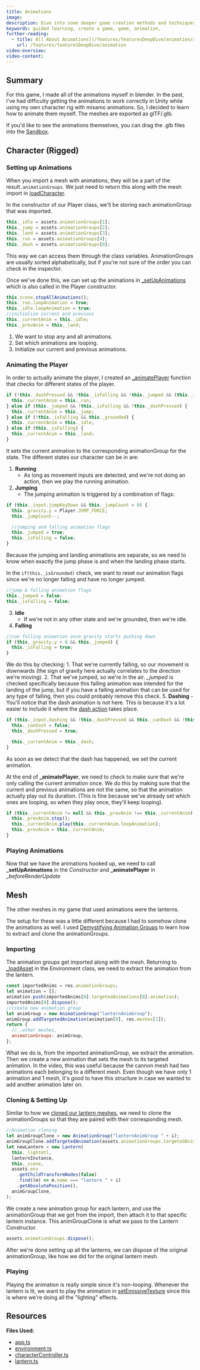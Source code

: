 ```yaml
---
title: Animations
image:
description: Dive into some deeper game creation methods and techniques.
keywords: guided learning, create a game, game, animation,
further-reading:
  - title: All About Animations](/features/featuresDeepDive/animation/animation_introduction)
    url: /features/featuresDeepDive/animation
video-overview:
video-content:
---
```


## Summary

For this game, I made all of the animations myself in blender. In the past, I've had difficulty getting the animations to work correctly in Unity while using my own character rig with mixamo animations. So, I decided to learn how to animate them myself. The meshes are exported as glTF/.glb.

If you'd like to see the animations themselves, you can drag the .glb files into the [Sandbox](https://sandbox.babylonjs.com/).

## Character (Rigged)

### Setting up Animations

When you import a mesh with animations, they will be a part of the result`.animationGroups`. We just need to return this along with the mesh import in [loadCharacter](https://github.com/BabylonJS/SummerFestival/blob/a0abccc2efbb7399820efe2e25f53bb5b4a02500/src/app.ts#L897).

In the constructor of our Player class, we'll be storing each animationGroup that was imported.

```javascript
this._idle = assets.animationGroups[1];
this._jump = assets.animationGroups[2];
this._land = assets.animationGroups[3];
this._run = assets.animationGroups[4];
this._dash = assets.animationGroups[0];
```

This way we can access them through the class variables. AnimationGroups are usually sorted alphabetically, but if you're not sure of the order you can check in the inspector.

Once we've done this, we can set up the animations in [\_setUpAnimations](https://github.com/BabylonJS/SummerFestival/blob/a0abccc2efbb7399820efe2e25f53bb5b4a02500/src/characterController.ts#L236) which is also called in the Player constructor.

```javascript
this.scene.stopAllAnimations();
this._run.loopAnimation = true;
this._idle.loopAnimation = true;
//initialize current and previous
this._currentAnim = this._idle;
this._prevAnim = this._land;
```

1. We want to stop any and all animations.
2. Set which animations are looping.
3. Initialize our current and previous animations.

### Animating the Player

In order to actually animate the player, I created an [\_animatePlayer](https://github.com/BabylonJS/SummerFestival/blob/a0abccc2efbb7399820efe2e25f53bb5b4a02500/src/characterController.ts#L247) function that checks for different states of the player.

```javascript
if (!this._dashPressed && !this._isFalling && !this._jumped && (this._input.inputMap["ArrowUp"] || this._input.inputMap["ArrowDown"] || this._input.inputMap["ArrowLeft"] || this._input.inputMap["ArrowRight"])) {
  this._currentAnim = this._run;
} else if (this._jumped && !this._isFalling && !this._dashPressed) {
  this._currentAnim = this._jump;
} else if (!this._isFalling && this._grounded) {
  this._currentAnim = this._idle;
} else if (this._isFalling) {
  this._currentAnim = this._land;
}
```

It sets the current animation to the corresponding animationGroup for the state.
The different states our character can be in are:

1.  **Running**
    - As long as movement inputs are detected, and we're not doing an action, then we play the running animation.
2.  **Jumping**
    - The jumping animation is triggered by a combination of flags:

```javascript
if (this._input.jumpKeyDown && this._jumpCount > 0) {
  this._gravity.y = Player.JUMP_FORCE;
  this._jumpCount--;

  //jumping and falling animation flags
  this._jumped = true;
  this._isFalling = false;
}
```

Because the jumping and landing animations are separate, so we need to know when exactly the jump phase is and when the landing phase starts.

In the `if(this._isGrounded)` check, we want to reset our animation flags since we're no longer falling and have no longer jumped.

```javascript
//jump & falling animation flags
this._jumped = false;
this._isFalling = false;
```

3. **Idle**
   - If we're not in any other state and we're grounded, then we're idle.
4. **Falling**

```javascript
//cue falling animation once gravity starts pushing down
if (this._gravity.y < 0 && this._jumped) {
  this._isFalling = true;
}
```

We do this by checking: 1. That we're currently falling, so our movement is downwards (the sign of gravity here actually correlates to the direction we're moving). 2. That we've jumped, so we're in the air.
_\_jumped_ is checked specifically because this falling animation was intended for the landing of the jump, but if you have a falling animation that can be used for any type of falling, then you could probably remove this check. 5. **Dashing** - You'll notice that the dash animation is not here. This is because it's a lot easier to include it where the [dash action](https://github.com/BabylonJS/SummerFestival/blob/a0abccc2efbb7399820efe2e25f53bb5b4a02500/src/characterController.ts#L170) takes place.

```javascript
if (this._input.dashing && !this._dashPressed && this._canDash && !this._grounded) {
  this._canDash = false;
  this._dashPressed = true;

  this._currentAnim = this._dash;
}
```

As soon as we detect that the dash has happened, we set the current animation.

At the end of **\_animatePlayer**, we need to check to make sure that we're only calling the current animation once. We do this by making sure that the current and previous animations are not the same, so that the animation actually play out its duration. (This is fine because we've already set which ones are looping, so when they play once, they'll keep looping).

```javascript
if (this._currentAnim != null && this._prevAnim !== this._currentAnim) {
  this._prevAnim.stop();
  this._currentAnim.play(this._currentAnim.loopAnimation);
  this._prevAnim = this._currentAnim;
}
```

### Playing Animations

Now that we have the animations hooked up, we need to call **\_setUpAnimations** in the _Constructor_ and **\_animatePlayer** in _\_beforeRenderUpdate_

## Mesh

The other meshes in my game that used animations were the lanterns.

The setup for these was a little different because I had to somehow clone the animations as well. I used [Demystifying Animation Groups](https://www.youtube.com/watch?v=BSqxoQ-at24&t=802s) to learn how to extract and clone the animationGroups.

### Importing

The animation groups get imported along with the mesh. Returning to [\_loadAsset](https://github.com/BabylonJS/SummerFestival/blob/a0abccc2efbb7399820efe2e25f53bb5b4a02500/src/environment.ts#L100) in the Environment class, we need to extract the animation from the lantern.

```javascript
const importedAnims = res.animationGroups;
let animation = [];
animation.push(importedAnims[0].targetedAnimations[0].animation);
importedAnims[0].dispose();
//create new animation group
let animGroup = new AnimationGroup("lanternAnimGroup");
animGroup.addTargetedAnimation(animation[0], res.meshes[1]);
return {
  //..other meshes,
  animationGroups: animGroup,
};
```

What we do is, from the imported animationGroup, we extract the animation. Then we create a new animation that sets the mesh to its targeted animation. In the video, this was useful because the cannon mesh had two animations each belonging to a different mesh. Even though we have only 1 animation and 1 mesh, it's good to have this structure in case we wanted to add another animation later on.

### Cloning & Setting Up

Similar to how we [cloned our lantern meshes](https://github.com/BabylonJS/SummerFestival/blob/a0abccc2efbb7399820efe2e25f53bb5b4a02500/src/environment.ts#L66), we need to clone the animationGroups so that they are paired with their corresponding mesh.

```javascript
//Animation cloning
let animGroupClone = new AnimationGroup("lanternAnimGroup " + i);
animGroupClone.addTargetedAnimation(assets.animationGroups.targetedAnimations[0].animation, lanternInstance);
let newLantern = new Lantern(
  this._lightmtl,
  lanternInstance,
  this._scene,
  assets.env
    .getChildTransformNodes(false)
    .find((m) => m.name === "lantern " + i)
    .getAbsolutePosition(),
  animGroupClone,
);
```

We create a new animation group for each lantern, and use the animationGroup that we got from the import, then attach it to that specific lantern instance. This animGroupClone is what we pass to the Lantern Constructor.

```javascript
assets.animationGroups.dispose();
```

After we're done setting up all the lanterns, we can dispose of the original animationGroup, like how we did for the original lantern mesh.

### Playing

Playing the animation is really simple since it's non-looping. Whenever the lantern is lit, we want to play the animation in [setEmissiveTexture](https://github.com/BabylonJS/SummerFestival/blob/a0abccc2efbb7399820efe2e25f53bb5b4a02500/src/lantern.ts#L47) since this is where we're doing all the "lighting" effects.

## Resources

**Files Used:**

- [app.ts](https://github.com/BabylonJS/SummerFestival/blob/master/src/app.ts)
- [environment.ts](https://github.com/BabylonJS/SummerFestival/blob/master/src/environment.ts)
- [characterController.ts](https://github.com/BabylonJS/SummerFestival/blob/master/src/characterController.ts)
- [lantern.ts](https://github.com/BabylonJS/SummerFestival/blob/master/src/lantern.ts)
